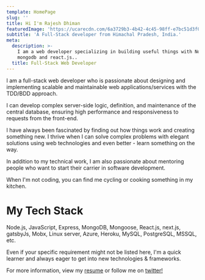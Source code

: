 ```yaml
---
template: HomePage
slug: ''
title: Hi I'm Rajesh Dhiman
featuredImage: 'https://ucarecdn.com/6a3729b3-4b42-4c45-98ff-e7bc51d3f08a/'
subtitle: 'A Full-Stack developer from Himachal Pradesh, India.'
meta:
  description: >-
    I am a web developer specializing in building useful things with Node.js,
    mongodb and react.js..
  title: Full-Stack Web Developer
---
```

 I am a full-stack web developer who is passionate about designing and implementing scalable and maintainable web applications/services with the TDD/BDD approach.

I can develop complex server-side logic, definition, and maintenance of the central database, ensuring high performance and responsiveness to requests from the front-end.

I have always been fascinated by finding out how things work and creating something new. I thrive when I can solve complex problems with elegant solutions using web technologies and even better - learn something on the way. 

In addition to my technical work, I am also passionate about mentoring people who want to start their carrier in software development.

When I'm not coding, you can find me cycling or cooking something in my kitchen.

# My Tech Stack

Node.js, JavaScript, Express, MongoDB, Mongoose, React.js, next.js, gatsbyJs, Mobx, Linux server,  Azure, Heroku, MySQL, PostgreSQL, MSSQL, etc.

Even if your specific requirement might not be listed here, I'm a quick learner and always eager to get into new technologies & frameworks.

For more information, view my [resume](https://www.dropbox.com/s/n61fjhau0cv9dsc/Resume_Rajesh_Dhiman.pdf?dl=0) or follow me on [twitter!](https://www.twitter.com/paharihacker)

